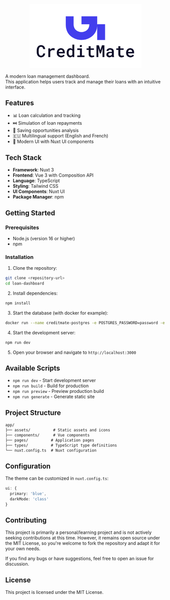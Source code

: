 <div align="center">
  <img src="/public/img/logo.png" alt="Credit Mate Logo" width="350">
</div>

A modern loan management dashboard.  
This application helps users track and manage their loans with an intuitive interface.

## Features

- 📊 Loan calculation and tracking
- ⏭️ Simulation of loan repayments
- 🐖 Saving opportunities analysis
- 🇪🇺 Multilingual support (English and French)
- 🎨 Modern UI with Nuxt UI components

## Tech Stack

- **Framework**: Nuxt 3
- **Frontend**: Vue 3 with Composition API
- **Language**: TypeScript
- **Styling**: Tailwind CSS
- **UI Components**: Nuxt UI
- **Package Manager**: npm

## Getting Started

### Prerequisites

- Node.js (version 16 or higher)
- npm

### Installation

1. Clone the repository:
```bash
git clone <repository-url>
cd loan-dashboard
```

2. Install dependencies:
```bash
npm install
```

3. Start the database (with docker for example):
```bash
docker run --name creditmate-postgres -e POSTGRES_PASSWORD=password -e POSTGRES_DB=creditmate -p 5432:5432 -d postgres:15
```

4. Start the development server:
```bash
npm run dev
```

5. Open your browser and navigate to `http://localhost:3000`

## Available Scripts

- `npm run dev` - Start development server
- `npm run build` - Build for production
- `npm run preview` - Preview production build
- `npm run generate` - Generate static site

## Project Structure

```
app/
├── assets/          # Static assets and icons
├── components/      # Vue components
├── pages/          # Application pages
├── types/          # TypeScript type definitions
└── nuxt.config.ts  # Nuxt configuration
```

## Configuration

The theme can be customized in `nuxt.config.ts`:

```typescript
ui: {
  primary: 'blue',
  darkMode: 'class'
}
```

## Contributing

This project is primarily a personal/learning project and is not actively seeking contributions at this time. 
However, it remains open source under the MIT License, so you're welcome to fork the repository and adapt it for your own needs.

If you find any bugs or have suggestions, feel free to open an issue for discussion.

## License

This project is licensed under the MIT License.
